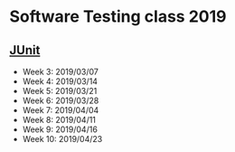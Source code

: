 # Software Testing class 2019

## [JUnit](junit)
* Week 3: 2019/03/07
* Week 4: 2019/03/14
* Week 5: 2019/03/21
* Week 6: 2019/03/28
* Week 7: 2019/04/04
* Week 8: 2019/04/11
* Week 9: 2019/04/16
* Week 10: 2019/04/23
